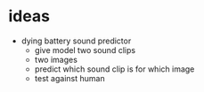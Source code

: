 # ideas
- dying battery sound predictor
  - give model two sound clips
  - two images
  - predict which sound clip is for which image
  - test against human
